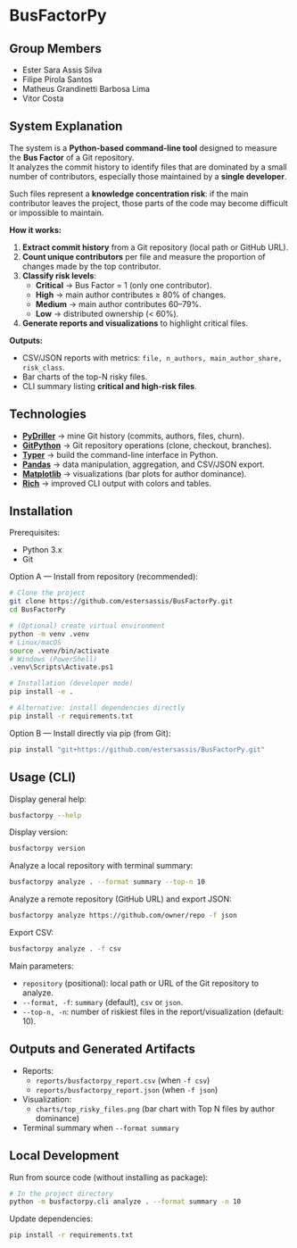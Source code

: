 # BusFactorPy

## Group Members

- Ester Sara Assis Silva
- Filipe Pirola Santos
- Matheus Grandinetti Barbosa Lima
- Vitor Costa

## System Explanation

The system is a **Python-based command-line tool** designed to measure the **Bus Factor** of a Git repository.  
It analyzes the commit history to identify files that are dominated by a small number of contributors, especially those maintained by a **single developer**.  

Such files represent a **knowledge concentration risk**: if the main contributor leaves the project, those parts of the code may become difficult or impossible to maintain.  

**How it works:**
1. **Extract commit history** from a Git repository (local path or GitHub URL).  
2. **Count unique contributors** per file and measure the proportion of changes made by the top contributor.  
3. **Classify risk levels**:  
   - **Critical** → Bus Factor = 1 (only one contributor).  
   - **High** → main author contributes ≥ 80% of changes.  
   - **Medium** → main author contributes 60–79%.  
   - **Low** → distributed ownership (< 60%).  
4. **Generate reports and visualizations** to highlight critical files.  

**Outputs:**
- CSV/JSON reports with metrics: `file, n_authors, main_author_share, risk_class`.  
- Bar charts of the top-N risky files.  
- CLI summary listing **critical and high-risk files**.

## Technologies

- **[PyDriller](https://github.com/ishepard/pydriller)** → mine Git history (commits, authors, files, churn).  
- **[GitPython](https://github.com/gitpython-developers/GitPython)** → Git repository operations (clone, checkout, branches).  
- **[Typer](https://github.com/fastapi/typer)** → build the command-line interface in Python.  
- **[Pandas](https://pandas.pydata.org/)** → data manipulation, aggregation, and CSV/JSON export.  
- **[Matplotlib](https://matplotlib.org/)** → visualizations (bar plots for author dominance).  
- **[Rich](https://github.com/Textualize/rich)** → improved CLI output with colors and tables.

## Installation

Prerequisites:
- Python 3.x
- Git

Option A — Install from repository (recommended):
```bash
# Clone the project
git clone https://github.com/estersassis/BusFactorPy.git
cd BusFactorPy

# (Optional) create virtual environment
python -m venv .venv
# Linux/macOS
source .venv/bin/activate
# Windows (PowerShell)
.venv\Scripts\Activate.ps1

# Installation (developer mode)
pip install -e .

# Alternative: install dependencies directly
pip install -r requirements.txt
```

Option B — Install directly via pip (from Git):
```bash
pip install "git+https://github.com/estersassis/BusFactorPy.git"
```

## Usage (CLI)

Display general help:
```bash
busfactorpy --help
```

Display version:
```bash
busfactorpy version
```

Analyze a local repository with terminal summary:
```bash
busfactorpy analyze . --format summary --top-n 10
```

Analyze a remote repository (GitHub URL) and export JSON:
```bash
busfactorpy analyze https://github.com/owner/repo -f json
```

Export CSV:
```bash
busfactorpy analyze . -f csv
```

Main parameters:
- `repository` (positional): local path or URL of the Git repository to analyze.
- `--format, -f`: `summary` (default), `csv` or `json`.
- `--top-n, -n`: number of riskiest files in the report/visualization (default: 10).

## Outputs and Generated Artifacts

- Reports:
  - `reports/busfactorpy_report.csv` (when `-f csv`)
  - `reports/busfactorpy_report.json` (when `-f json`)
- Visualization:
  - `charts/top_risky_files.png` (bar chart with Top N files by author dominance)
- Terminal summary when `--format summary`

## Local Development

Run from source code (without installing as package):
```bash
# In the project directory
python -m busfactorpy.cli analyze . --format summary -n 10
```

Update dependencies:
```bash
pip install -r requirements.txt
```